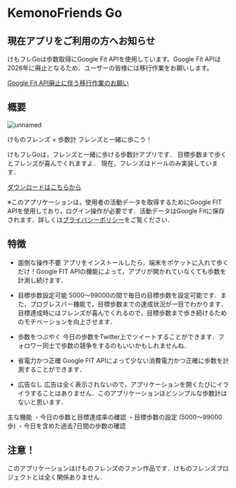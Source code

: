 # KemonoFriends Go

## 現在アプリをご利用の方へお知らせ
けもフレGoは歩数取得にGoogle Fit APIを使用しています。Google Fit APIは2026年に廃止となるため、ユーザーの皆様には移行作業をお願いします。

[Google Fit API廃止に伴う移行作業のお願い](https://sudotitan.com/MyWorks/Apps/KemonoFriendsGo/updateNotice.html)

## 概要

![unnamed](https://github.com/sudoTitan/MyPages/assets/109698117/37fd707c-1baf-4646-b91f-28e1e3fb371b)

けものフレンズ × 歩数計
フレンズと一緒に歩こう！


けもフレGoは，フレンズと一緒に歩ける歩数計アプリです．
目標歩数まで歩くとフレンズが喜んでくれますよ．
現在，フレンズはドールのみ実装しています．

[ダウンロードはこちらから](https://play.google.com/store/apps/details?id=com.sudo.mypedometer)

※このアプリケーションは，使用者の活動データを取得するためにGoogle FIT APIを使用しており，ログイン操作が必要です．活動データはGoogle Fitに保存されます．詳しくは[プライバシーポリシー](https://sudotitan.com/MyWorks/Apps/KemonoFriendsGo/pp.html)をご覧ください．

## 特徴
* 面倒な操作不要
アプリをインストールしたら，端末をポケットに入れて歩くだけ！Google FIT APIの機能によって，アプリが開かれていなくても歩数を計測し続けます．

* 目標歩数設定可能
5000～99000の間で毎日の目標歩数を設定可能です．また，プログレスバー機能で，目標歩数までの達成状況が一目でわかります．
目標達成時にはフレンズが喜んでくれるので，目標歩数まで歩き続けるためのモチベーションを向上させます．

* 歩数をつぶやく
今日の歩数をTwitter上でツイートすることができます．フォロワー同士で歩数の競争をするのもいいかもしれませんね．

* 省電力かつ正確
Google FIT APIによって少ない消費電力かつ正確に歩数を計測することができます．

* 広告なし
広告は全く表示されないので，アプリケーションを開くたびにイライラすることはありません．このアプリケーションほどシンプルな歩数計はないと思います．

主な機能
・今日の歩数と目標達成率の確認
・目標歩数の設定 (5000～99000歩)
・今日を含めた過去7日間の歩数の確認

## 注意！
このアプリケーションはけものフレンズのファン作品です．けものフレンズプロジェクトとは全く関係ありません．

